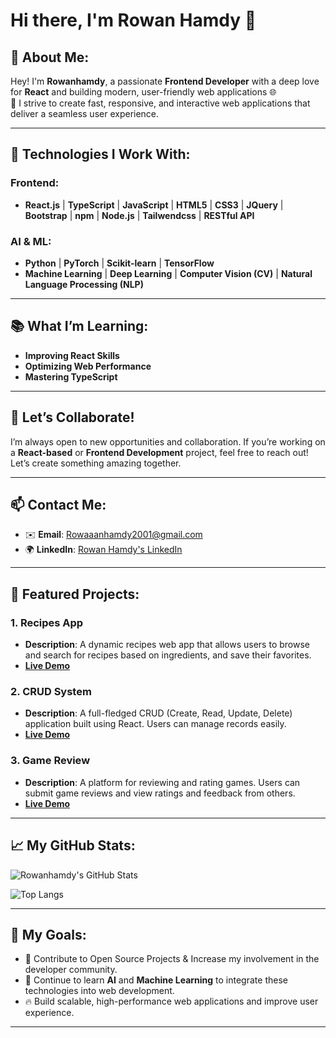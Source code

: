 # Hi there, I'm Rowan Hamdy 👋


## 🔧 About Me:
Hey! I'm **Rowanhamdy**, a passionate **Frontend Developer** with a deep love for **React** and building modern, user-friendly web applications 🌐  
🚀 I strive to create fast, responsive, and interactive web applications that deliver a seamless user experience.

---

## 🚀 Technologies I Work With:

### Frontend:
- **React.js** | **TypeScript** | **JavaScript** | **HTML5** | **CSS3** | **JQuery** | **Bootstrap** |  **npm** | **Node.js** | **Tailwendcss** | **RESTful API**
### AI & ML:
- **Python** | **PyTorch** | **Scikit-learn** | **TensorFlow**
- **Machine Learning** | **Deep Learning** | **Computer Vision (CV)** | **Natural Language Processing (NLP)**


---

## 📚 What I’m Learning:

- **Improving React Skills**
- **Optimizing Web Performance**
- **Mastering TypeScript**

---

## 👯 Let’s Collaborate!

I’m always open to new opportunities and collaboration. If you’re working on a **React-based** or **Frontend Development** project, feel free to reach out! Let’s create something amazing together.

---


## 📫 Contact Me:

- ✉️ **Email**: [Rowaaanhamdy2001@gmail.com](mailto:Rowaaanhamdy2001@gmail.com)
- 🌍 **LinkedIn**: [Rowan Hamdy's LinkedIn](https://www.linkedin.com/in/rowan-hamdy-morshdey)

---

## 📂 Featured Projects:

### 1. **Recipes App**
   - **Description**: A dynamic recipes web app that allows users to browse and search for recipes based on ingredients, and save their favorites.
   - **[Live Demo](https://rowanhamdy.github.io/Recipes/)**

### 2. **CRUD System**
   - **Description**: A full-fledged CRUD (Create, Read, Update, Delete) application built using React. Users can manage records easily.
   - **[Live Demo](https://rowanhamdy.github.io/Crud-System/)**

### 3. **Game Review**
   - **Description**: A platform for reviewing and rating games. Users can submit game reviews and view ratings and feedback from others.
   - **[Live Demo](https://rowanhamdy.github.io/GameReview/)**


---

## 📈 My GitHub Stats:

![Rowanhamdy's GitHub Stats](https://github-readme-stats.vercel.app/api?username=Rowanhamdy&show_icons=true&count_private=true&hide=prs&theme=radical)

![Top Langs](https://github-readme-stats.vercel.app/api/top-langs/?username=Rowanhamdy&layout=compact&theme=radical)

---

## 🎯 My Goals:

- 🚀 Contribute to Open Source Projects & Increase my involvement in the developer community.
- 🌱 Continue to learn **AI** and **Machine Learning** to integrate these technologies into web development.
- 🔥 Build scalable, high-performance web applications and improve user experience.

---
